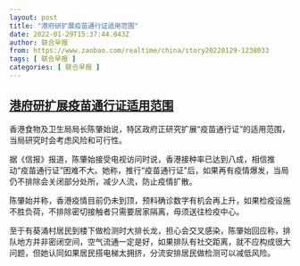 ```yaml
---
layout: post
title: "港府研扩展疫苗通行证适用范围"
date: 2022-01-29T15:37:44.043Z
author: 联合早报
from: https://www.zaobao.com/realtime/china/story20220129-1238033
tags: [ 联合早报 ]
categories: [ 联合早报 ]
---
```

<!--1643492340000-->
[港府研扩展疫苗通行证适用范围](https://www.zaobao.com/realtime/china/story20220129-1238033)
------

<div>
<p>香港食物及卫生局局长陈肇始说，特区政府正研究扩展“疫苗通行证”的适用范围，当局研究时会考虑风险和可行性。</p><p>据《信报》报道，陈肇始接受电视访问时说，香港接种率已达到八成，相信推动“疫苗通行证”困难不大。她称，推行“疫苗通行证”后，如果再有疫情爆发，当局仍不排除会关闭部分处所，减少人流，防止疫情扩散。</p><p>陈肇始并称，香港疫情目前仍未到顶，预料确诊数字有机会再上升，如果检疫设施不胜负荷，不排除密切接触者只需要居家隔离，毋须送往检疫中心。</p><section id="imu"><div id="dfp-ad-imu1">        </div></section><p>至于有葵涌村居民到楼下做检测时大排长龙，担心会交叉感染，陈肇始回应称，排队地方并非密闭空间，空气流通一定是好，如果排队有社交距离，就不应构成很大问题，但她认同如果居民搭电梯太拥挤，分流安排居民做检测可以减低风险。</p>      <div class="cx_paywall_placeholder" id="sph_cdp_40"></div>
</div>
